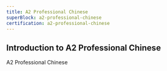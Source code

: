 ```yaml
---
title: A2 Professional Chinese
superBlock: a2-professional-chinese
certification: a2-professional-chinese
---
```


## Introduction to A2 Professional Chinese

A2 Professional Chinese
